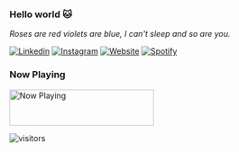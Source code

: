 ### Hello world 🐱

_Roses are red violets are blue, I can't sleep and so are you._

[![Linkedin](https://img.shields.io/badge/-anvaqta-blue?style=flat-square&labelColor=gray&logo=Linkedin&logoColor=white&link=https://www.linkedin.com/in/anvaqta/)](https://www.linkedin.com/in/anvaqta/)
[![Instagram](https://img.shields.io/badge/-@anvaqta-purple?style=flat-square&labelColor=gray&logo=instagram&logoColor=white&link=https://instagram.com/anvaqta/)](https://instagram.com/anvaqta)
[![Website](https://img.shields.io/badge/-wisesa.dev-red?style=flat-square&labelColor=gray&logo=internet-explorer&logoColor=white&link=https://wisesa.dev/)](https://wisesa.dev)
[![Spotify](https://img.shields.io/badge/-Wisesa-green?style=flat-square&labelColor=gray&logo=spotify&logoColor=white&link=https://open.spotify.com/user/21xnhzh4qf74t5t4lp2fammai)](https://open.spotify.com/user/21xnhzh4qf74t5t4lp2fammai)

### Now Playing

<a href="https://now-playing.wisesa.dev/now-playing?open">
    <img src="https://now-playing.wisesa.dev/now-playing" width="256" height="64" alt="Now Playing">
</a>

![visitors](https://visitor-badge.laobi.icu/badge?page_id=raisoturu.raisoturu)
